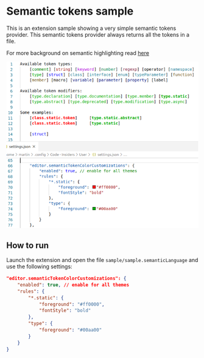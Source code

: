 # Semantic tokens sample

This is an extension sample showing a very simple semantic tokens provider. This semantic tokens provider always returns all the tokens in a file.

For more background on semantic highlighting read [here](https://code.visualstudio.com/api/language-extensions/semantic-highlight-guide)

![Screenshot](demo.png)

## How to run

Launch the extension and open the file `sample/sample.semanticLanguage` and use the following settings:

```json
"editor.semanticTokenColorCustomizations": {
	"enabled": true, // enable for all themes
	"rules": {
		"*.static": {
			"foreground": "#ff0000",
			"fontStyle": "bold"
		},
		"type": {
			"foreground": "#00aa00"
		}
	}
}
```

